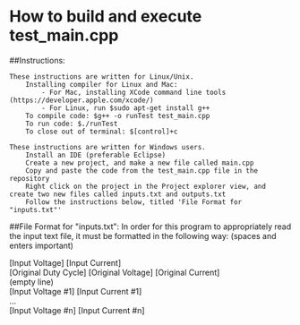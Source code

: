 # How to build and execute test_main.cpp

##Instructions:   

	These instructions are written for Linux/Unix. 
		Installing compiler for Linux and Mac:
			- For Mac, installing XCode command line tools (https://developer.apple.com/xcode/)
			- For Linux, run $sudo apt-get install g++
		To compile code: $g++ -o runTest test_main.cpp
		To run code: $./runTest
		To close out of terminal: $[control]+c
	
	These instructions are written for Windows users.
		Install an IDE (preferable Eclipse)
		Create a new project, and make a new file called main.cpp
	 	Copy and paste the code from the test_main.cpp file in the repository
		Right click on the project in the Project explorer view, and create two new files called inputs.txt and outputs.txt
		Follow the instructions below, titled 'File Format for "inputs.txt"'
 
 
##File Format for "inputs.txt": 
In order for this program to appropriately read the input text file, it must be formatted in the following way: (spaces and enters important)


[Input Voltage] [Input Current]  
[Original Duty Cycle] [Original Voltage] [Original Current]    
(empty line)  
[Input Voltage #1] [Input Current #1]  
...  
[Input Voltage #n] [Input Current #n]  
